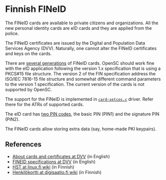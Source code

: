 # Finnish FINeID

The FINeID cards are available to private citizens and organizations. All the new personal identity cards are eID cards and they are applied from the police.

The FINeID certificates are issued by the Digital and Population Data Services Agency (DVV). Naturally, one cannot alter the FINeID certificates and keys on the cards.

There are [several generations](https://digisaatio.fi/wiki/Henkil%C3%B6kortti#Versiot) of FINeID cards. OpenSC should work fine with the eID application following the version 1.x specification that is using a PKCS#15 file structure. The version 2 of the FIN specification address the ISO/IEC 7816-15 file structure and somewhat different command parameters to the version 1 specification. The current version of the cards is not supported by OpenSC.

The support for the FINeID is implemented in [`card-setcos.c`](https://github.com/OpenSC/OpenSC/blob/master/src/libopensc/card-setcos.c) driver. Refer there for the ATRs of supported cards.

The eID card has [two PIN codes](https://dvv.fi/en/citizen-certificate-managing-pin-codes), the basic PIN (PIN1) and the signature PIN (PIN2).

The FINeID cards allow storing extra data (say, home-made PKI keypairs).

## References

* [About cards and certificates at DVV](https://dvv.fi/en/about-certificates) (in English)
* [FINEID specifications at DVV](https://dvv.fi/en/fineid-specifications) (in English)
* [HST at linux.fi wiki](http://linux.fi/wiki/HST) (in Finnish)
* [Henkilökortti at digisaatio.fi wiki](https://digisaatio.fi/wiki/Henkil%C3%B6kortti) (in Finnish)
